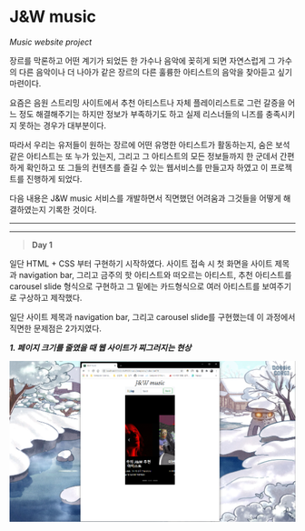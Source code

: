 # J&W music
*Music website project*

장르를 막론하고 어떤 계기가 되었든 한 가수나 음악에 꽂히게 되면 자연스럽게 그 가수의 다른 음악이나 더 나아가 같은 장르의 다른 훌륭한 아티스트의 음악을 찾아듣고 싶기 마련이다.

요즘은 음원 스트리밍 사이트에서 추천 아티스트나 자체 플레이리스트로 그런 갈증을 어느 정도 해결해주기는 하지만 정보가 부족하기도 하고 실제 리스너들의 니즈를 충족시키지 못하는 경우가 대부분이다.

따라서 우리는 유저들이 원하는 장르에 어떤 유명한 아티스트가 활동하는지, 숨은 보석같은 아티스트는 또 누가 있는지, 그리고 그 아티스트의 모든 정보들까지 한 군데서 간편하게 확인하고 또 
그들의 컨텐츠를 즐길 수 있는 웹서비스를 만들고자 하였고 이 프로젝트를 진행하게 되었다.

다음 내용은 J&W music 서비스를 개발하면서 직면했던 어려움과 그것들을 어떻게 해결하였는지 기록한 것이다.

---

---

> **Day 1**

일단 HTML + CSS 부터 구현하기 시작하였다. 사이트 접속 시 첫 화면을 사이트 제목과 navigation bar, 그리고 금주의 핫 아티스트와 떠오르는 아티스트, 추천 아티스트를 carousel slide 형식으로
구현하고 그 밑에는 카드형식으로 여러 아티스트를 보여주기로 구상하고 제작했다. 

일단 사이트 제목과 navigation bar, 그리고 carousel slide를 구현했는데 이 과정에서 직면한 문제점은 2가지였다.

***1. 페이지 크기를 줄였을 때 웹 사이트가 찌그러지는 현상***

![사이트 찌그러짐 오류](./log_images/Day1_margin_error.png)

